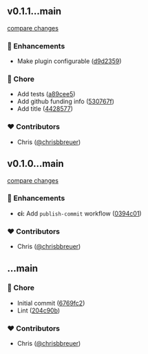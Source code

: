 
## v0.1.1...main

[compare changes](https://github.com/stacksjs/bun-plugin-unocss/compare/v0.1.1...main)

### 🚀 Enhancements

- Make plugin configurable ([d9d2359](https://github.com/stacksjs/bun-plugin-unocss/commit/d9d2359))

### 🏡 Chore

- Add tests ([a89cee5](https://github.com/stacksjs/bun-plugin-unocss/commit/a89cee5))
- Add github funding info ([530767f](https://github.com/stacksjs/bun-plugin-unocss/commit/530767f))
- Add title ([4428577](https://github.com/stacksjs/bun-plugin-unocss/commit/4428577))

### ❤️ Contributors

- Chris ([@chrisbbreuer](http://github.com/chrisbbreuer))

## v0.1.0...main

[compare changes](https://github.com/stacksjs/bun-plugin-unocss/compare/v0.1.0...main)

### 🚀 Enhancements

- **ci:** Add `publish-commit` workflow ([0394c01](https://github.com/stacksjs/bun-plugin-unocss/commit/0394c01))

### ❤️ Contributors

- Chris ([@chrisbbreuer](http://github.com/chrisbbreuer))

## ...main


### 🏡 Chore

- Initial commit ([6769fc2](https://github.com/stacksjs/bun-plugin-unocss/commit/6769fc2))
- Lint ([204c90b](https://github.com/stacksjs/bun-plugin-unocss/commit/204c90b))

### ❤️ Contributors

- Chris ([@chrisbbreuer](http://github.com/chrisbbreuer))

